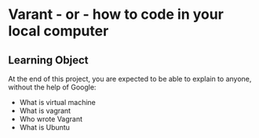# Varant - or - how to code in your local computer
## Learning Object 
At the end of this project, you are expected to be able to explain to anyone, without the help of Google:

* What is virtual machine 
* What is vagrant 
* Who wrote Vagrant 
* What is Ubuntu 
